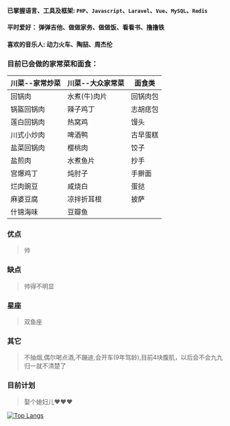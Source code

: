 #### 已掌握语言、工具及框架: `PHP`、`Javascript`、`Laravel`、`Vue`、`MySQL`、`Redis`
#### 平时爱好： 弹弹吉他、做做家务、做做饭、看看书、撸撸铁
#### 喜欢的音乐人: 动力火车、陶喆、周杰伦
### 目前已会做的家常菜和面食：
|川菜--家常炒菜| 川菜--大众家常菜 | 面食类  |
|----|----------|------|
|回锅肉|水煮(牛)肉片| 回锅肉包 |
|锅盔回锅肉|辣子鸡丁| 志胡痣包 |
|莲白回锅肉|热窝鸡| 馒头   |
|川式小炒肉|啤酒鸭| 古早蛋糕 |
|盐菜回锅肉|樱桃肉| 饺子   |
|盐煎肉|水煮鱼片| 抄手   |
|宫爆鸡丁|炖肘子| 手擀面  |
|烂肉豌豆|咸烧白| 蛋挞   |
|麻婆豆腐|凉拌折耳根| 披萨   |
|什锦海味|豆瓣鱼||

### 优点
> 帅
### 缺点
> 帅得不明显
### 星座
> 双鱼座
### 其它
> 不抽烟,偶尔喝点酒,不蹦迪,会开车(9年驾龄),目前4块腹肌，以后会不会九九归一就不清楚了
### 目前计划
> 娶个媳妇儿❤️❤️❤️

[![Top Langs](https://github-readme-stats.vercel.app/api/top-langs/?username=xgbnl&layout=compact)](https://github.com/anuraghazra/github-readme-stats)
